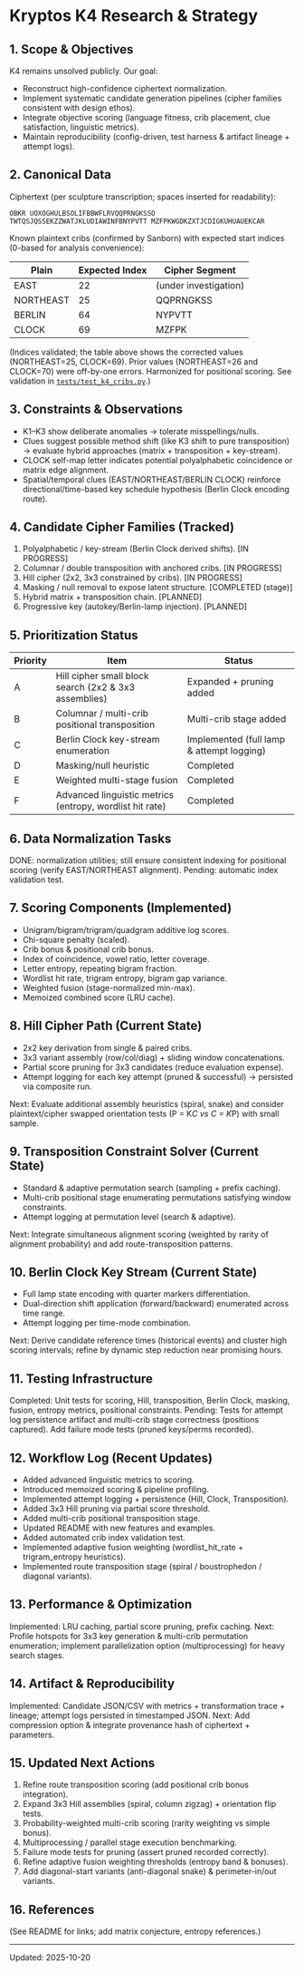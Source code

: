 # Kryptos K4 Research & Strategy

## 1. Scope & Objectives

K4 remains unsolved publicly. Our goal:

- Reconstruct high-confidence ciphertext normalization.
- Implement systematic candidate generation pipelines (cipher families consistent with design ethos).
- Integrate objective scoring (language fitness, crib placement, clue satisfaction, linguistic metrics).
- Maintain reproducibility (config-driven, test harness & artifact lineage + attempt logs).

## 2. Canonical Data

Ciphertext (per sculpture transcription; spaces inserted for readability):

``` text
OBKR UOXOGHULBSOLIFBBWFLRVQQPRNGKSSO TWTQSJQSSEKZZWATJKLUDIAWINFBNYPVTT MZFPKWGDKZXTJCDIGKUHUAUEKCAR
```

Known plaintext cribs (confirmed by Sanborn) with expected start indices (0-based for analysis convenience):

| Plain | Expected Index | Cipher Segment |
|-------|----------------|----------------|
| EAST | 22 | (under investigation) |
| NORTHEAST | 25 | QQPRNGKSS |
| BERLIN | 64 | NYPVTT |
| CLOCK | 69 | MZFPK |

(Indices validated; the table above shows the corrected values (NORTHEAST=25, CLOCK=69). Prior values (NORTHEAST=26 and CLOCK=70) were off-by-one errors. Harmonized for positional scoring. See validation in [`tests/test_k4_cribs.py`](../tests/test_k4_cribs.py).)

## 3. Constraints & Observations

- K1–K3 show deliberate anomalies → tolerate misspellings/nulls.
- Clues suggest possible method shift (like K3 shift to pure transposition) → evaluate hybrid approaches (matrix + transposition + key-stream).
- CLOCK self-map letter indicates potential polyalphabetic coincidence or matrix edge alignment.
- Spatial/temporal clues (EAST/NORTHEAST/BERLIN CLOCK) reinforce directional/time-based key schedule hypothesis (Berlin Clock encoding route).

## 4. Candidate Cipher Families (Tracked)

1. Polyalphabetic / key-stream (Berlin Clock derived shifts). [IN PROGRESS]
2. Columnar / double transposition with anchored cribs. [IN PROGRESS]
3. Hill cipher (2x2, 3x3 constrained by cribs). [IN PROGRESS]
4. Masking / null removal to expose latent structure. [COMPLETED (stage)]
5. Hybrid matrix + transposition chain. [PLANNED]
6. Progressive key (autokey/Berlin-lamp injection). [PLANNED]

## 5. Prioritization Status

| Priority | Item | Status |
|----------|------|--------|
| A | Hill cipher small block search (2x2 & 3x3 assemblies) | Expanded + pruning added |
| B | Columnar / multi-crib positional transposition | Multi-crib stage added |
| C | Berlin Clock key-stream enumeration | Implemented (full lamp & attempt logging) |
| D | Masking/null heuristic | Completed |
| E | Weighted multi-stage fusion | Completed |
| F | Advanced linguistic metrics (entropy, wordlist hit rate) | Completed |

## 6. Data Normalization Tasks

DONE: normalization utilities; still ensure consistent indexing for positional scoring (verify EAST/NORTHEAST alignment). Pending: automatic index validation test.

## 7. Scoring Components (Implemented)

- Unigram/bigram/trigram/quadgram additive log scores.
- Chi-square penalty (scaled).
- Crib bonus & positional crib bonus.
- Index of coincidence, vowel ratio, letter coverage.
- Letter entropy, repeating bigram fraction.
- Wordlist hit rate, trigram entropy, bigram gap variance.
- Weighted fusion (stage-normalized min-max).
- Memoized combined score (LRU cache).

## 8. Hill Cipher Path (Current State)

- 2x2 key derivation from single & paired cribs.
- 3x3 variant assembly (row/col/diag) + sliding window concatenations.
- Partial score pruning for 3x3 candidates (reduce evaluation expense).
- Attempt logging for each key attempt (pruned & successful) → persisted via composite run.

Next: Evaluate additional assembly heuristics (spiral, snake) and consider plaintext/cipher swapped orientation tests (P = K*C vs C = K*P) with small sample.

## 9. Transposition Constraint Solver (Current State)

- Standard & adaptive permutation search (sampling + prefix caching).
- Multi-crib positional stage enumerating permutations satisfying window constraints.
- Attempt logging at permutation level (search & adaptive).

Next: Integrate simultaneous alignment scoring (weighted by rarity of alignment probability) and add route-transposition patterns.

## 10. Berlin Clock Key Stream (Current State)

- Full lamp state encoding with quarter markers differentiation.
- Dual-direction shift application (forward/backward) enumerated across time range.
- Attempt logging per time-mode combination.

Next: Derive candidate reference times (historical events) and cluster high scoring intervals; refine by dynamic step reduction near promising hours.

## 11. Testing Infrastructure

Completed: Unit tests for scoring, Hill, transposition, Berlin Clock, masking, fusion, entropy metrics, positional constraints.
Pending: Tests for attempt log persistence artifact and multi-crib stage correctness (positions captured). Add failure mode tests (pruned keys/perms recorded).

## 12. Workflow Log (Recent Updates)

- Added advanced linguistic metrics to scoring.
- Introduced memoized scoring & pipeline profiling.
- Implemented attempt logging + persistence (Hill, Clock, Transposition).
- Added 3x3 Hill pruning via partial score threshold.
- Added multi-crib positional transposition stage.
- Updated README with new features and examples.
- Added automated crib index validation test.
- Implemented adaptive fusion weighting (wordlist_hit_rate + trigram_entropy heuristics).
- Implemented route transposition stage (spiral / boustrophedon / diagonal variants).

## 13. Performance & Optimization

Implemented: LRU caching, partial score pruning, prefix caching.
Next: Profile hotspots for 3x3 key generation & multi-crib permutation enumeration; implement parallelization option (multiprocessing) for heavy search stages.

## 14. Artifact & Reproducibility

Implemented: Candidate JSON/CSV with metrics + transformation trace + lineage; attempt logs persisted in timestamped JSON.
Next: Add compression option & integrate provenance hash of ciphertext + parameters.

## 15. Updated Next Actions

1. Refine route transposition scoring (add positional crib bonus integration).
2. Expand 3x3 Hill assemblies (spiral, column zigzag) + orientation flip tests.
3. Probability-weighted multi-crib scoring (rarity weighting vs simple bonus).
4. Multiprocessing / parallel stage execution benchmarking.
5. Failure mode tests for pruning (assert pruned recorded correctly).
6. Refine adaptive fusion weighting thresholds (entropy band & bonuses).
7. Add diagonal-start variants (anti-diagonal snake) & perimeter-in/out variants.

## 16. References

(See README for links; add matrix conjecture, entropy references.)

---
Updated: 2025-10-20
